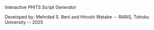 Interactive PHITS Script Generator

Developed by: Mehrdad S. Beni and Hiroshi Watabe -- RARiS, Tohoku University -- 2025
